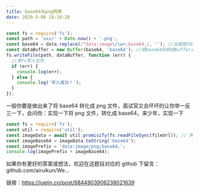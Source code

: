 ```yaml
---
title: base64与png转换
date: 2020-5-06 18:10:20
---
```


```js
const fs = require('fs');
const path = 'xxx/' + Date.now() + '.png';
const base64 = data.replace(/^data:image\/\w+;base64,/, ''); //去掉图片base64码前面部分data:image/png;base64
const dataBuffer = new Buffer(base64, 'base64'); //把base64码转成buffer对象，
fs.writeFile(path, dataBuffer, function (err) {
  //用fs写入文件
  if (err) {
    console.log(err);
  } else {
    console.log('写入成功！');
  }
});
```

一般你要是做出来了将 base64 转化成 png 文件，面试官又会坏坏的让你举一反三一下，会问你：实现一下将 png 文件，转化成 base64，来少年，实现一下

```js
const fs = require('fs');
const util = require('util');
const imageData = await util.promisify(fs.readFileSync(fileUrl)); // 例：xxx/xx/xx.png
const imageBase64 = imageData.toString('base64');
const imagePrefix = 'data:image/png;base64,';
console.log(imagePrefix + imageBase64);
```

如果你有更好的答案或想法，欢迎在这题目对应的 github 下留言：github.com/airuikun/We…

链接：https://juejin.cn/post/6844903906238021639
